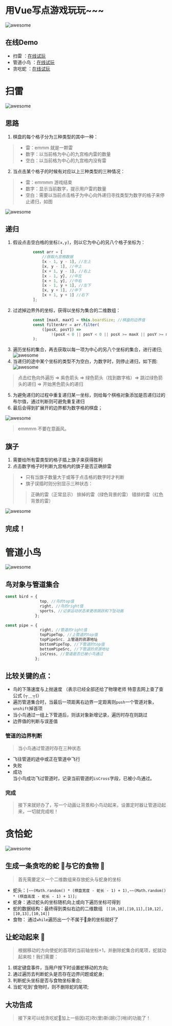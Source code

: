 # 用Vue写点游戏玩玩~~~

![awesome](https://github.com/ordinaryA/Awesome-Game/blob/master/supply/mai.jpg)

## 在线Demo
- 扫雷 ：[在线试玩](http://www.almx.top/awesome/#/sweep)
- 管道小鸟 ：[在线试玩](http://www.almx.top/awesome/#/)
- 贪吃蛇 ：[在线试玩](http://www.almx.top/awesome/#/snack)

# 扫雷

![awesome](https://github.com/ordinaryA/Awesome-Game/blob/master/supply/sweepDemo.png)
## 思路
1. 棋盘的每个格子分为三种类型的其中一种：
>- 雷：emmm 就是一颗雷
>- 数字：以当前格为中心的九宫格内雷的数量
>- 空白：以当前格为中心的九宫格内没有雷
2. 当点击某个格子的时候有对应以上三种类型的三种情况：
>- 雷：emmmm 游戏结束
>- 数字：显示当前数字，提示用户雷的数量
>- 空白：需要以当前点击格子为中心向外递归寻找类型为数字的格子来停止递归，如图

![awesome](https://github.com/ordinaryA/Awesome-Game/blob/master/supply/sweep_ex1.png)

## 递归
1. 假设点击空白格的坐标``` [x,y] ```，则以它为中心的另八个格子坐标为：
``` javascript
            const arr = [
                //获取九宫格数据
                [x - 1, y - 1], //左上
                [x, y - 1], //中上
                [x + 1, y - 1], //右上
                [x - 1, y], //中左
                [x + 1, y], //中右
                [x - 1, y + 1], //左下
                [x, y + 1], //中下
                [x + 1, y + 1] //右下
            ];
```
2. 过滤掉边界外的坐标，获得以坐标为集合的二维数组：
``` javascript
            const [maxX, maxY] = this.boardSize; //棋盘的边界值
            const filterArr = arr.filter(
                ([posX, posY]) =>
                    !(posX < 0 || posY < 0 || posX >= maxX || posY >= maxY)
            );
```
3. 遍历坐标的集合，再去获取以每一项为中心的另八个坐标的集合，进行递归;
![awesome](https://github.com/ordinaryA/Awesome-Game/blob/master/supply/sweep_ex2.png)
4. 当递归的途中某个坐标的类型不为空白，为数字时，则停止递归，如下图:
![awesome](https://github.com/ordinaryA/Awesome-Game/blob/master/supply/sweep_ex3.png)
>点击红色向外遍历 => 紫色箭头 => 绿色箭头（找到数字格）=> 跳过绿色箭头的递归 => 开始黑色箭头的递归 
5. 为避免递归的过程中重复递归某一坐标，则给每个棋格对象添加是否递归过的布尔值，通过判断则可避免重复递归
6. 最后会得到扩展开的边界都为数字格的棋盘；

![awesome](https://github.com/ordinaryA/Awesome-Game/blob/master/supply/sweep_ex4.png)
>emmmm 不要在意画风。

## 旗子
1. 需要给所有雷类型的格子插上旗子来获得胜利
2. 点击数字格子时判断九宫格内的旗子是否正确排雷
>- 只有当旗子数量大于或等于点击格的数字时才判断
>- 旗子误插时则分别显示三种状态：
>>正确的雷（正常显示）
>>排掉的雷（绿色背景的雷）
>>错排的雷（红色背景的雷）

![awesome](https://github.com/ordinaryA/Awesome-Game/blob/master/supply/sweep_ex5.png)

## 完成！

# 管道小鸟

![awesome](https://github.com/ordinaryA/Awesome-Game/blob/master/supply/birdDemo.png)
## 鸟对象与管道集合
``` javascript
const bird = {
               top, //鸟的top值
               right, //鸟的right值
               sports, //记录运动状态来更改跳跃和下坠动画
             };
             
const pipe = {
               right, //管道的right值
               topPipeTop, //上管道的top值
               topPipeSrc, 上管道的资源地址
               bottomPipeTop, //下管道的top值
               bottomPipeSrc, //下管道的资源地址
               isCross, //管道是否已被小鸟通过
             }; 
```
## 比较关键的点：
- 鸟的下落速度与上抛速度 （表示已经全部还给了物理老师 特意去网上查了查公式 (┬＿┬)）
- 遍历管道集合时，当最后一项距离右边界一定距离则``` push ```一个管道对象，``` unshift ```掉首项
- 当小鸟通过一组上下管道后，则该对象新增记录，遍历时存在则跳过
- 边界值的判断与误差值

### 管道的边界判断
>当小鸟通过管道时存在三种状态
- 飞往管道的途中或正在管道中飞行
- 失败
- 成功<br>
当小鸟成功飞过管道时，记录当前管道的``` isCross ```字段，已被小鸟通过。

### 完成
>接下来就好办了，写一个动画让背景和小鸟动起来，设置定时器让管道动起来，一切就完成啦！

# 贪恰蛇

![awesome](https://github.com/ordinaryA/Awesome-Game/blob/master/supply/snackDemo.png)
## 生成一条贪吃的蛇 🐍与它的食物 🎂
>首先需要定义一个二维数组来存放蛇头与蛇身的坐标
- 蛇头：``` [~~(Math.random() * (棋盘宽度 - 蛇长 - 1) + 1),~~(Math.random() * (棋盘高度 - 蛇长 - 1) + 1)]; ```
- 蛇身：通过蛇头的坐标随机向上或向下遍历坐标可得到
- 蛇的数据结构：最终得到类似右边的二维数组 ``` [[10,10],[10,11],[10,12],[10,13],[10,14]]```
- 食物： 通过``` while ```遍历出一个不属于🐍身的坐标就好了

## 让蛇动起来 🐍
>根据移动的方向使蛇的首项的当前轴坐标+1，并删除蛇集合的尾项，蛇就动起来啦！我们需要：
1. 绑定键盘事件，当用户按下时设置蛇移动的方向;
2. 通过遍历去判断蛇头是否存在边界问题或蛇身;
3. 判断蛇头坐标是否与食物坐标重合;
4. 当蛇'吃到'食物时，则不删除蛇的尾项;

## 大功告成
>接下来可以给贪吃蛇🐍加上一些因(花)吹(里)斯(胡)汀(哨)的功能了！


